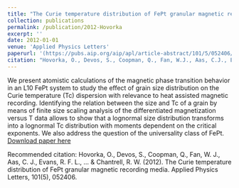 ```yaml
---
title: "The Curie temperature distribution of FePt granular magnetic recording media"
collection: publications
permalink: /publication/2012-Hovorka
excerpt: ''
date: 2012-01-01
venue: 'Applied Physics Letters'
paperurl: '(https://pubs.aip.org/aip/apl/article-abstract/101/5/052406/111619/The-Curie-temperature-distribution-of-FePt?redirectedFrom=fulltext)'
citation: "Hovorka, O., Devos, S., Coopman, Q., Fan, W.J., Aas, C.J., Evans, R.F.L., Chen, X., Ju, G., Chantrell, R.W. (2012). &quot;The Curie temperature distribution of FePt granular magnetic recording media&quot;. <i>Applied Physics Letters</i>, 101(5), 052406."
---
```

We present atomistic calculations of the magnetic phase transition behavior in an L10 FePt system to study the effect of grain size distribution on the Curie temperature (⁠Tc⁠) dispersion with relevance to heat assisted magnetic recording. Identifying the relation between the size and Tc of a grain by means of finite size scaling analysis of the differentiated magnetization versus T data allows to show that a lognormal size distribution transforms into a lognormal Tc distribution with moments dependent on the critical exponents. We also address the question of the universality class of FePt.
[Download paper here](https://pubs.aip.org/aip/apl/article-abstract/101/5/052406/111619/The-Curie-temperature-distribution-of-FePt?redirectedFrom=fulltext)

Recommended citation: Hovorka, O., Devos, S., Coopman, Q., Fan, W. J., Aas, C. J., Evans, R. F. L., ... & Chantrell, R. W. (2012). The Curie temperature distribution of FePt granular magnetic recording media. Applied Physics Letters, 101(5), 052406.
